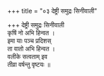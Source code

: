 +++
title = "०३ देष्ट्री समुद्रः सिनीवाली"

+++
देष्ट्री समुद्रः सिनीवाली  
कृषिं नो अभि हिन्वत ।  
इमा याः पञ्च प्रदिशस्  
ता वातो अभि हिन्वत ।  
वलीके सत्वताम् इव  
तीव्रा वर्षन्तु वृष्टयः ॥